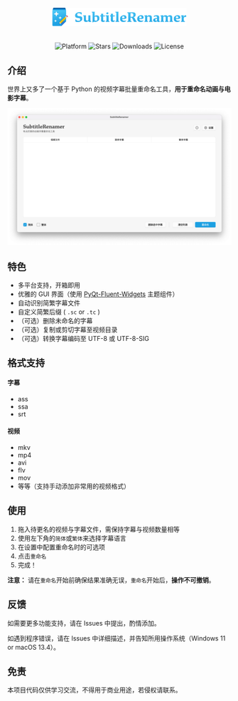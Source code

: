 <p align="center">
    <img src="image/logo.png" width=60%/ alt="SubtitleRenamer" style="margin: 35px 0 20px 0">
    <br>
    <div align="center">
        <img src="https://img.shields.io/badge/platform-Windows%20%7C%20macOS%20%7C%20Linux-2BADE9" alt="Platform">
        <img src="https://img.shields.io/github/stars/nuthx/subtitle-renamer?color=2BADE9" alt="Stars">
        <img src="https://img.shields.io/github/downloads/nuthx/subtitle-renamer/total?color=2BADE9" alt="Downloads">
        <img src="https://img.shields.io/github/license/nuthx/subtitle-renamer?color=2BADE9" alt="License">
    </div>
</p>



## 介绍

世界上又多了一个基于 Python 的视频字幕批量重命名工具，**用于重命名动画与电影字幕**。

<p align="center">
    <img src="image/screenshot.png" alt="SubtitleRenamer">
</p>

## 特色

- 多平台支持，开箱即用
- 优雅的 GUI 界面（使用 [PyQt-Fluent-Widgets](https://github.com/zhiyiYo/PyQt-Fluent-Widgets) 主题组件）
- 自动识别简繁字幕文件
- 自定义简繁后缀 ( `.sc` or `.tc` )
- （可选）删除未命名的字幕
- （可选）复制或剪切字幕至视频目录
- （可选）转换字幕编码至 UTF-8 或 UTF-8-SIG

## 格式支持

#### 字幕
- ass
- ssa
- srt

#### 视频
- mkv
- mp4
- avi
- flv
- mov
- 等等（支持手动添加非常用的视频格式）

## 使用

1. 拖入待更名的视频与字幕文件，需保持字幕与视频数量相等
2. 使用左下角的`简体`或`繁体`来选择字幕语言
3. 在设置中配置重命名时的可选项
4. 点击`重命名`
5. 完成！

**注意：** 请在`重命名`开始前确保结果准确无误，`重命名`开始后，**操作不可撤销**。

## 反馈

如需要更多功能支持，请在 Issues 中提出，酌情添加。

如遇到程序错误，请在 Issues 中详细描述，并告知所用操作系统（Windows 11 or macOS 13.4）。

## 免责

本项目代码仅供学习交流，不得用于商业用途，若侵权请联系。
